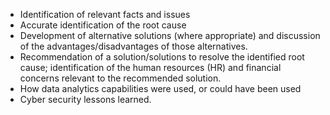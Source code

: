 - Identification of relevant facts and issues
- Accurate identification of the root cause
- Development of alternative solutions (where appropriate) and discussion of the advantages/disadvantages of those alternatives.
- Recommendation of a solution/solutions to resolve the identified root cause; identification of the human resources (HR) and financial concerns relevant to the recommended solution.
- How data analytics capabilities were used, or could have been used
- Cyber security lessons learned.